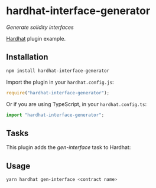 # hardhat-interface-generator

_Generate solidity interfaces_

[Hardhat](https://hardhat.org) plugin example. 

## Installation

```bash
npm install hardhat-interface-generator
```

Import the plugin in your `hardhat.config.js`:

```js
require("hardhat-interface-generator");
```

Or if you are using TypeScript, in your `hardhat.config.ts`:

```ts
import "hardhat-interface-generator";
```

## Tasks

This plugin adds the _gen-interface_ task to Hardhat:

## Usage

```bash
yarn hardhat gen-interface <contract name>
```
